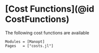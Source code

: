 # [Cost Functions](@id CostFunctions)

The following cost functions are available

```@autodocs
Modules = [Manopt]
Pages   = ["costs.jl"]
```
